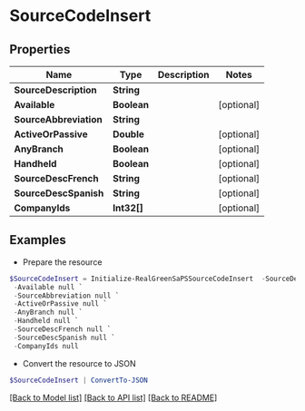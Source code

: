# SourceCodeInsert
## Properties

Name | Type | Description | Notes
------------ | ------------- | ------------- | -------------
**SourceDescription** | **String** |  | 
**Available** | **Boolean** |  | [optional] 
**SourceAbbreviation** | **String** |  | 
**ActiveOrPassive** | **Double** |  | [optional] 
**AnyBranch** | **Boolean** |  | [optional] 
**Handheld** | **Boolean** |  | [optional] 
**SourceDescFrench** | **String** |  | [optional] 
**SourceDescSpanish** | **String** |  | [optional] 
**CompanyIds** | **Int32[]** |  | [optional] 

## Examples

- Prepare the resource
```powershell
$SourceCodeInsert = Initialize-RealGreenSaPSSourceCodeInsert  -SourceDescription null `
 -Available null `
 -SourceAbbreviation null `
 -ActiveOrPassive null `
 -AnyBranch null `
 -Handheld null `
 -SourceDescFrench null `
 -SourceDescSpanish null `
 -CompanyIds null
```

- Convert the resource to JSON
```powershell
$SourceCodeInsert | ConvertTo-JSON
```

[[Back to Model list]](../README.md#documentation-for-models) [[Back to API list]](../README.md#documentation-for-api-endpoints) [[Back to README]](../README.md)

